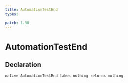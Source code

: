```yaml
---
title: AutomationTestEnd
types:

patch: 1.30
---
```


# AutomationTestEnd

## Declaration

```jass
native AutomationTestEnd takes nothing returns nothing
```
